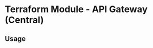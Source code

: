 # Terraform Module - API Gateway (Central)

## Usage

<!--- BEGIN_TF_DOCS --->
<!--- END_TF_DOCS --->